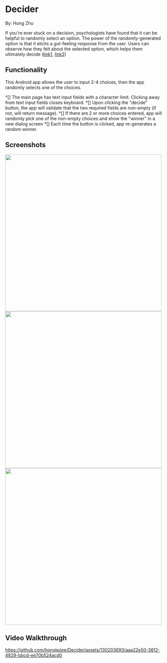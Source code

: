 # Decider
By: Hong Zhu

If you're ever stuck on a decision, psychologists have found that it can be helpful to randomly select an option. The power of the randomly-generated option is that it elicits a gut-feeling response from the user. Users can observe how they felt about the selected option, which helps them ultimately decide ([link1](https://www.sciencedirect.com/science/article/pii/S0001691822000269), [link2](https://kevineikenberry.com/personal-professional-development/need-to-make-a-decision-flip-a-coin/#:~:text=Here%20is%20that%20surprising%20approach,has%20been%20at%20work%20too))

## Functionality 
This Android app allows the user to input 2-4 choices, then the app randomly selects one of the choices.

*[] The main page has text input fields with a character limit. Clicking away from text input fields closes keyboard.
*[] Upon clicking the "decide" button, the app will validate that the two required fields are non-empty (if not, will return message).
*[] If there are 2 or more choices entered, app will randomly pick one of the non-empty choices and show the "winner" in a new dialog screen
*[] Each time the button is clicked, app re-generates a random winner.

## Screenshots
<img src="https://github.com/hongiezee/Decider/assets/130203693/3c22973d-52c5-4b0b-acb2-aa03516b816d" height="500">

<img src="https://github.com/hongiezee/Decider/assets/130203693/e347f315-b85b-42e2-bf73-dd5abee54e3b" height="500">

<img src="https://github.com/hongiezee/Decider/assets/130203693/e3365a39-4f52-47b4-8621-de1873b1a64b" height="500">

## Video Walkthrough

https://github.com/hongiezee/Decider/assets/130203693/aaa22e50-36f2-4829-bbcd-ee70b524acd0

